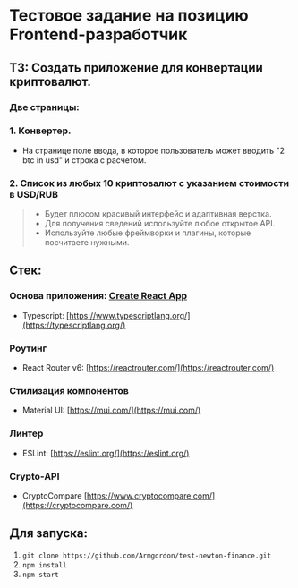 # Тестовое задание на позицию Frontend-разработчик

## ТЗ: Создать приложение для конвертации криптовалют.
### Две страницы:
### 1. Конвертер. 
- На странице поле ввода, в которое пользователь может вводить "2 btc in usd" и строка с расчетом.
### 2. Список из любых 10 криптовалют с указанием стоимости в USD/RUB
   
> - Будет плюсом красивый интерфейс и адаптивная верстка.
> - Для получения сведений используйте любое открытое API.
> - Используйте любые фреймворки и плагины, которые посчитаете нужными.




## Стек:
### Основа приложения: [Create React App](https://github.com/facebook/create-react-app)
+ Typescript: [https://www.typescriptlang.org/](https://typescriptlang.org/)


### Роутинг

+ React Router v6: [https://reactrouter.com/](https://reactrouter.com/)

### Стилизация компонентов

+ Material UI: [https://mui.com/](https://mui.com/)

### Линтер
+ ESLint: [https://eslint.org/](https://eslint.org/)

### Crypto-API
+ CryptoCompare [https://www.cryptocompare.com/](https://cryptocompare.com/)


## Для запуска:
1. `git clone https://github.com/Armgordon/test-newton-finance.git`
2. `npm install`
3. `npm start`

